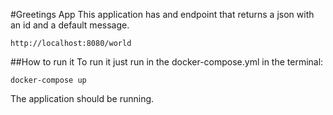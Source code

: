 #Greetings App
This application has and endpoint that returns a json with an id and a default message.

```
http://localhost:8080/world
```
##How to run it 
To run it just run in the docker-compose.yml in the terminal: 

```
docker-compose up
```
The application should be running.